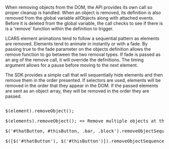 <div class="description">
<p>When removing objects from the DOM, the API provides its own call so proper cleanup is handled.  When an object is removed, its definition is also removed from the global variable allObjects along with attached events.  Before it is deleted from the global variable, the call checks to see if there is is a 'remove' function within the definition to trigger.</p>

<p>LCARS element animations tend to follow a sequential pattern as elements are removed. Elements tend to animate in instantly or with a fade.  By passing true to the fade parameter on the objects definition allows the remove function to go between the two removal types.  If fade is passed as an arg of the remove call, it will override the definitions.  The timing argument allows for a pause before moving to the next element.</p>

<p>The SDK provides a simple call that will sequentially hide elements and then remove them in the order presented. If selectors are used, elements will be removed in the order that they appear in the DOM.  If the passed elements are sent as an object array, they will be removed in the order they are passed.</p>
</div>

<pre class="code hidden">

$(element).removeObject();

$(elements).removeObject(); => Remove multiple objects at the same time.

$('#thatButton, #thisButton, .bar, .block').removeObjectSequence({fade:true, timing:250}); => Selector based.  Removes elements in order of appearance within the DOM.

$([$('#thatButton'), $('#thisButton')]).removeObjectSequence({fade:true, timing:250});  => Object based, removes in order of array.

</pre>